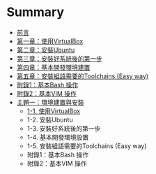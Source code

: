 # Summary

* [前言](README.md)
* [第一章：使用VirtualBox](chapter1.md)
* [第二章：安裝Ubuntu](Ubuntu_Install.md)
* [第三章：安裝好系統後的第一步](First_Step.md)
* [第四章：基本開發環境建置](WorkBeforeDev.md)
* [第五章：安裝組語需要的Toolchains (Easy way)](Arm_elf_Toolchain_INSTALL.md)
* [附錄1：基本Bash 操作](Basic_bash.md)
* [附錄2：基本VIM 操作](BASIC_VIM.md)
* [主題一：環境建置與安裝](Main1.md)
   * [1-1. 使用VirtualBox](chapter1.md)
   * 1-2. 安裝Ubuntu
   * 1-3. 安裝好系統後的第一步
   * 1-4. 基本開發環境設置
   * 1-5. 安裝組語需要的Toolchains (Easy way)
   * 附錄1：基本Bash 操作
   * 附錄2：基本VIM 操作

